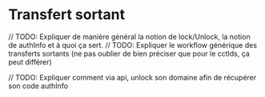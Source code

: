# Transfert sortant

// TODO: Expliquer de manière général la notion de lock/Unlock, la notion de authInfo et à quoi ça sert.
// TODO: Expliquer le workflow générique des transferts sortants (ne pas oublier de bien préciser que pour le cctlds, ça peut différer)

// TODO: Expliquer comment via api, unlock son domaine afin de récupérer son code authInfo
